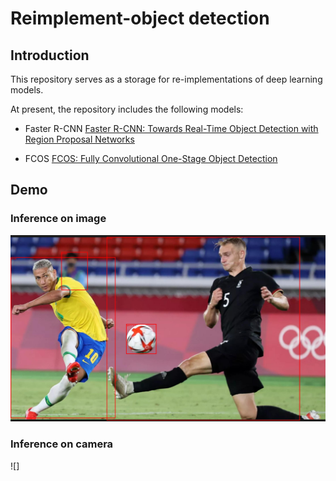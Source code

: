 # Reimplement-object detection
## Introduction
This repository serves as a storage for re-implementations of deep learning models. 

At present, the repository includes the following models:

- Faster R-CNN [Faster R-CNN: Towards Real-Time Object Detection with Region Proposal Networks](https://arxiv.org/abs/1506.01497)

- FCOS [FCOS: Fully Convolutional One-Stage Object Detection](https://arxiv.org/abs/1904.01355)

## Demo
### Inference on image
![image object detection](1.PNG)

### Inference on camera
![]
